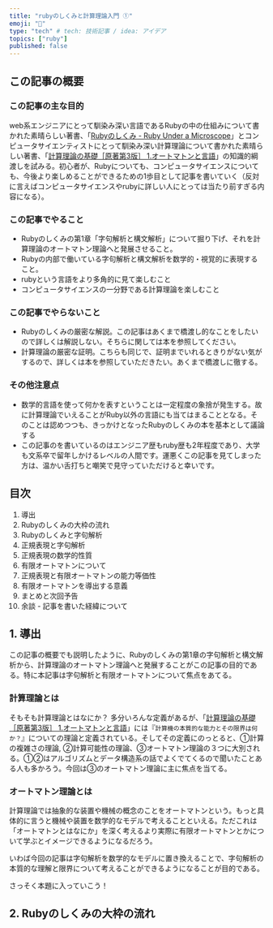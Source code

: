```yaml
---
title: "rubyのしくみと計算理論入門 ①"
emoji: "👏"
type: "tech" # tech: 技術記事 / idea: アイデア
topics: ["ruby"]
published: false
---
```


## この記事の概要

### この記事の主な目的

web系エンジニアにとって馴染み深い言語であるRubyの中の仕組みについて書かれた素晴らしい著書、「[Rubyのしくみ - Ruby Under a Microscope](https://www.amazon.co.jp/Ruby%E3%81%AE%E3%81%97%E3%81%8F%E3%81%BF-Ruby-Under-Microscope-Shaughnessy/dp/4274050653/ref=sr_1_1?adgrpid=99384104152&hvadid=651846795587&hvdev=c&hvlocphy=1009079&hvnetw=g&hvqmt=e&hvrand=14616656525455784485&hvtargid=kwd-899754850500&hydadcr=1308_13596571&jp-ad-ap=0&keywords=ruby%E3%81%AE%E3%81%97%E3%81%8F%E3%81%BF&qid=1695469507&sr=8-1)」とコンピュータサイエンティストにとって馴染み深い計算理論について書かれた素晴らしい著書、「[計算理論の基礎［原著第3版］ 1.オートマトンと言語](https://www.amazon.co.jp/%E8%A8%88%E7%AE%97%E7%90%86%E8%AB%96%E3%81%AE%E5%9F%BA%E7%A4%8E%EF%BC%BB%E5%8E%9F%E8%91%97%E7%AC%AC3%E7%89%88%EF%BC%BD-1-%E3%82%AA%E3%83%BC%E3%83%88%E3%83%9E%E3%83%88%E3%83%B3%E3%81%A8%E8%A8%80%E8%AA%9E-Michael-Sipser-ebook/dp/B0CCRPT38D/ref=sr_1_1?adgrpid=53721194776&hvadid=667938814991&hvdev=c&hvlocphy=1009079&hvnetw=g&hvqmt=e&hvrand=1906747944410746746&hvtargid=kwd-334610226953&hydadcr=13895_13546187&jp-ad-ap=0&keywords=%E8%A8%88%E7%AE%97%E7%90%86%E8%AB%96%E3%81%AE%E5%9F%BA%E7%A4%8E&qid=1695469686&sr=8-1)」の知識的綱渡しを試みる。初心者が、Rubyについても、コンピュータサイエンスについても、今後より楽しめることができるための1歩目として記事を書いていく（反対に言えばコンピュータサイエンスやrubyに詳しい人にとっては当たり前すぎる内容になる）。

### この記事でやること

- Rubyのしくみの第1章「字句解析と構文解析」について掘り下げ、それを計算理論のオートマトン理論へと発展させること。
- Rubyの内部で働いている字句解析と構文解析を数学的・視覚的に表現すること。
- rubyという言語をより多角的に見て楽しむこと
- コンピュータサイエンスの一分野である計算理論を楽しむこと

### この記事でやらないこと

- Rubyのしくみの厳密な解説。この記事はあくまで橋渡し的なことをしたいので詳しくは解説しない。そちらに関しては本を参照してください。
- 計算理論の厳密な証明。こちらも同じで、証明までいれるときりがない気がするので、詳しくは本を参照していただきたい。あくまで橋渡しに徹する。

### その他注意点

- 数学的言語を使って何かを表すということは一定程度の象捨が発生する。故に計算理論でいえることがRuby以外の言語にも当てはまることとなる。そのことは認めつつも、きっかけとなったRubyのしくみの本を基本として議論する
- この記事のを書いているのはエンジニア歴もruby歴も2年程度であり、大学も文系卒で留年しかけるレベルの人間です。運悪くこの記事を見てしまった方は、温かい舌打ちと嘲笑で見守っていただけると幸いです。

## 目次

1. 導出
2. Rubyのしくみの大枠の流れ
3. Rubyのしくみと字句解析
4. 正規表現と字句解析
5. 正規表現の数学的性質
6. 有限オートマトンについて
7. 正規表現と有限オートマトンの能力等価性
8. 有限オートマトンを導出する意義
9. まとめと次回予告
10. 余談 - 記事を書いた経緯について

## 1. 導出

この記事の概要でも説明したように、Rubyのしくみの第1章の字句解析と構文解析から、計算理論のオートマトン理論へと発展することがこの記事の目的である。特に本記事は字句解析と有限オートマトンについて焦点をあてる。

### 計算理論とは

そもそも計算理論とはなにか？
多分いろんな定義があるが、「[計算理論の基礎［原著第3版］ 1.オートマトンと言語](https://www.amazon.co.jp/%E8%A8%88%E7%AE%97%E7%90%86%E8%AB%96%E3%81%AE%E5%9F%BA%E7%A4%8E%EF%BC%BB%E5%8E%9F%E8%91%97%E7%AC%AC3%E7%89%88%EF%BC%BD-1-%E3%82%AA%E3%83%BC%E3%83%88%E3%83%9E%E3%83%88%E3%83%B3%E3%81%A8%E8%A8%80%E8%AA%9E-Michael-Sipser-ebook/dp/B0CCRPT38D/ref=sr_1_1?adgrpid=53721194776&hvadid=667938814991&hvdev=c&hvlocphy=1009079&hvnetw=g&hvqmt=e&hvrand=1906747944410746746&hvtargid=kwd-334610226953&hydadcr=13895_13546187&jp-ad-ap=0&keywords=%E8%A8%88%E7%AE%97%E7%90%86%E8%AB%96%E3%81%AE%E5%9F%BA%E7%A4%8E&qid=1695469686&sr=8-1)」には『`計算機の本質的な能力とその限界は何か？`』についての理論と定義されている。そしてその定義にのっとると、①計算の複雑さの理論, ②計算可能性の理論、③オートマトン理論の３つに大別される。①②はアルゴリズムとデータ構造系の話でよくでてくるので聞いたことある人も多かろう。今回は③のオートマトン理論に主に焦点を当てる。

### オートマトン理論とは

計算理論では抽象的な装置や機械の概念のことをオートマトンという。もっと具体的に言うと機械や装置を数学的なモデルで考えることといえる。ただこれは「オートマトンとはなにか」を深く考えるより実際に有限オートマトンとかについて学ぶとイメージできるようになるだろう。

いわば今回の記事は字句解析を数学的なモデルに置き換えることで、字句解析の本質的な理解と限界について考えることができるようになることが目的である。

さっそく本題に入っていこう！

## 2. Rubyのしくみの大枠の流れ
